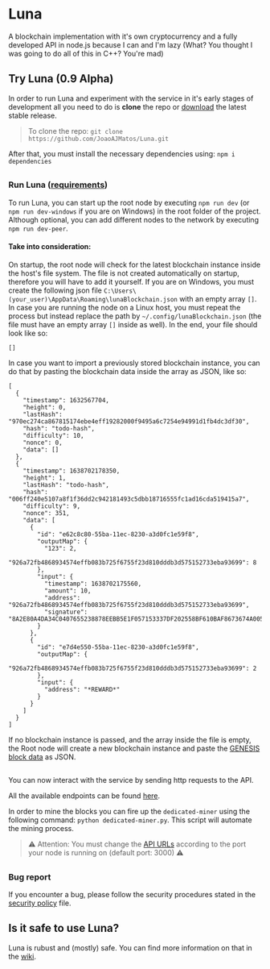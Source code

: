 # Luna
A blockchain implementation with it's own cryptocurrency and a fully developed API in node.js because I can and I'm lazy (What? You thought I was going to do all of this in C++? You're mad)

## Try Luna (0.9 Alpha)
In order to run Luna and experiment with the service in it's early stages of development all you need to do is __clone__ the repo or [download](https://github.com/JoaoAJMatos/Luna/archive/refs/tags/0.7-alpha.zip) the latest stable release.

> To clone the repo: `git clone https://github.com/JoaoAJMatos/Luna.git`

After that, you must install the necessary dependencies using: `npm i dependencies`

##

### Run Luna ([requirements](https://github.com/JoaoAJMatos/Luna/blob/main/docs/REQUIREMENTS.md))

To run Luna, you can start up the root node by executing `npm run dev` (or `npm run dev-windows` if you are on Windows) in the root folder of the project. Although optional, you can add different nodes to the network by executing `npm run dev-peer`.

#### Take into consideration:

On startup, the root node will check for the latest blockchain instance inside the host's file system. The file is not created automatically on startup, therefore you will have to add it yourself. If you are on Windows, you must create the following json file `C:\Users\(your_user)\AppData\Roaming\lunaBlockchain.json` with an empty array `[]`. In case you are running the node on a Linux host, you must repeat the process but instead replace the path by `~/.config/lunaBlockchain.json` (the file must have an empty array `[]` inside as well). In the end, your file should look like so:

```
[]
```

In case you want to import a previously stored blockchain instance, you can do that by pasting the blockchain data inside the array as JSON, like so:
```
[
  {
    "timestamp": 1632567704,
    "height": 0,
    "lastHash": "970ec274ca867815174ebe4eff19282000f9495a6c7254e94991d1fb4dc3df30",
    "hash": "todo-hash",
    "difficulty": 10,
    "nonce": 0,
    "data": []
  },
  {
    "timestamp": 1638702178350,
    "height": 1,
    "lastHash": "todo-hash",
    "hash": "006ff240e5107a8f1f36dd2c942181493c5dbb18716555fc1ad16cda519415a7",
    "difficulty": 9,
    "nonce": 351,
    "data": [
      {
        "id": "e62c8c80-55ba-11ec-8230-a3d0fc1e59f8",
        "outputMap": {
          "123": 2,
          "926a72fb4868934574effb083b725f6755f23d810dddb3d575152733eba93699": 8
        },
        "input": {
          "timestamp": 1638702175560,
          "amount": 10,
          "address": "926a72fb4868934574effb083b725f6755f23d810dddb3d575152733eba93699",
          "signature": "8A2E80A4DA34C0407655238878EEBB5E1F057153337DF202558BF610BAF8673674A005847F4601AA9F4B074787FC53ED818162FC8AA7155BADADAA7D5E0C370B"
        }
      },
      {
        "id": "e7d4e550-55ba-11ec-8230-a3d0fc1e59f8",
        "outputMap": {
          "926a72fb4868934574effb083b725f6755f23d810dddb3d575152733eba93699": 2
        },
        "input": {
          "address": "*REWARD*"
        }
      }
    ]
  }
]
```

If no blockchain instance is passed, and the array inside the file is empty, the Root node will create a new blockchain instance and paste the [GENESIS block data](https://gist.github.com/JoaoAJMatos/111dc0aeb10f784c9a8921cf474b2218) as JSON.

##

You can now interact with the service by sending http requests to the API. 

All the available endpoints can be found [here](https://github.com/JoaoAJMatos/Luna/blob/main/docs/endpoints.md).

In order to mine the blocks you can fire up the `dedicated-miner` using the following command: `python dedicated-miner.py`. This script will automate the mining process.

> :warning: Attention: You must change the [API URLs](https://github.com/JoaoAJMatos/Luna/blob/main/dedicated-miner.py#L9-L10) according to the port your node is running on (default port: 3000) :warning:

##

### Bug report

If you encounter a bug, please follow the security procedures stated in the [security policy](https://github.com/JoaoAJMatos/Luna/blob/main/docs/SECURITY.md) file.

## Is it safe to use Luna?

Luna is rubust and (mostly) safe. You can find more information on that in the [wiki](https://github.com/JoaoAJMatos/Luna/wiki).
